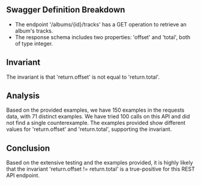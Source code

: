 ## Swagger Definition Breakdown
- The endpoint '/albums/{id}/tracks' has a GET operation to retrieve an album's tracks.
- The response schema includes two properties: 'offset' and 'total', both of type integer.

## Invariant
The invariant is that 'return.offset' is not equal to 'return.total'.

## Analysis
Based on the provided examples, we have 150 examples in the requests data, with 71 distinct examples. We have tried 100 calls on this API and did not find a single counterexample. The examples provided show different values for 'return.offset' and 'return.total', supporting the invariant.

## Conclusion
Based on the extensive testing and the examples provided, it is highly likely that the invariant 'return.offset != return.total' is a true-positive for this REST API endpoint.
